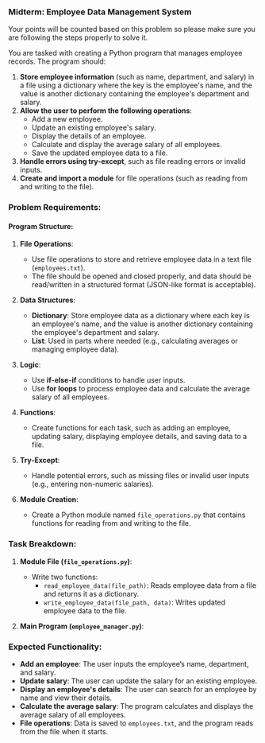 ### Midterm: **Employee Data Management System**

Your points will be counted based on this problem so please make sure you are following the steps properly to solve it. 

You are tasked with creating a Python program that manages employee records. The program should:

1. **Store employee information** (such as name, department, and salary) in a file using a dictionary where the key is the employee's name, and the value is another dictionary containing the employee's department and salary.
2. **Allow the user to perform the following operations**:
   - Add a new employee.
   - Update an existing employee's salary.
   - Display the details of an employee.
   - Calculate and display the average salary of all employees.
   - Save the updated employee data to a file.
3. **Handle errors using try-except**, such as file reading errors or invalid inputs.
4. **Create and import a module** for file operations (such as reading from and writing to the file).

### Problem Requirements:

#### Program Structure:

1. **File Operations**:
   - Use file operations to store and retrieve employee data in a text file (`employees.txt`).
   - The file should be opened and closed properly, and data should be read/written in a structured format (JSON-like format is acceptable).

2. **Data Structures**:
   - **Dictionary**: Store employee data as a dictionary where each key is an employee's name, and the value is another dictionary containing the employee's department and salary.
   - **List**: Used in parts where needed (e.g., calculating averages or managing employee data).

3. **Logic**:
   - Use **if-else-if** conditions to handle user inputs.
   - Use **for loops** to process employee data and calculate the average salary of all employees.

4. **Functions**:
   - Create functions for each task, such as adding an employee, updating salary, displaying employee details, and saving data to a file.

5. **Try-Except**:
   - Handle potential errors, such as missing files or invalid user inputs (e.g., entering non-numeric salaries).

6. **Module Creation**:
   - Create a Python module named `file_operations.py` that contains functions for reading from and writing to the file.

### Task Breakdown:

1. **Module File (`file_operations.py`)**:
   - Write two functions:
     - `read_employee_data(file_path)`: Reads employee data from a file and returns it as a dictionary.
     - `write_employee_data(file_path, data)`: Writes updated employee data to the file.

2. **Main Program (`employee_manager.py`)**:

### Expected Functionality:

- **Add an employee**: The user inputs the employee’s name, department, and salary.
- **Update salary**: The user can update the salary for an existing employee.
- **Display an employee's details**: The user can search for an employee by name and view their details.
- **Calculate the average salary**: The program calculates and displays the average salary of all employees.
- **File operations**: Data is saved to `employees.txt`, and the program reads from the file when it starts.
